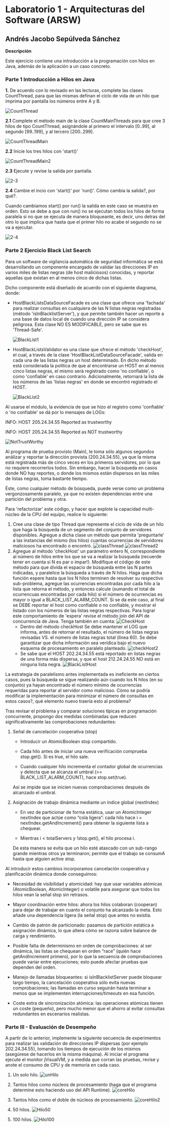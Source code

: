 # Laboratorio 1 - Arquitecturas del Software (ARSW)
## Andrés Jacobo Sepúlveda Sánchez

**Descripción**

Este ejercicio contiene una introducción a la programación con hilos en Java, además de la aplicación a un caso concreto.

### Parte 1 Introducción a Hilos en Java

**1.** De acuerdo con lo revisado en las lecturas, complete las clases CountThread, para que las mismas definan el ciclo de vida de un hilo que imprima por pantalla los números entre A y B.

![CountThread](images/CountThread.png)

**2.1** Complete el método main de la clase CountMainThreads para que cree 3 hilos de tipo CountThread, asignándole al primero el intervalo [0..99], al segundo [99..199], y al tercero [200..299].

![CountThreadMain](images/CountThreadMain.png)

**2.2** Inicie los tres hilos con 'start()'

![CountThreadMain2](images/CountThreadMain2.png)

**2.3** Ejecute y revise la salida por pantalla.

![2-3](images/2-3.png)

**2.4**  Cambie el incio con 'start()' por 'run()'. Cómo cambia la salida?, por qué?.

Cuando cambiamos start() por run() la salida en este caso se muestra en orden. Esto se debe a que con run() no se ejecutan todos los hilos de forma paralela si no que se ejecuta de manera bloqueante, es decir, uno detras del otro lo que implica que hasta que el primer hilo no acabe el segundo no se va a ejecutar. 

![2-4](images/2-4.png)

### Parte 2 Ejercicio Black List Search
Para un software de vigilancia automática de seguridad informática se está desarrollando un componente encargado de validar las direcciones IP en varios miles de listas negras (de host maliciosos) conocidas, y reportar aquellas que existan en al menos cinco de dichas listas.

Dicho componente está diseñado de acuerdo con el siguiente diagrama, donde:

- HostBlackListsDataSourceFacade es una clase que ofrece una 'fachada' para realizar consultas en cualquiera de las N listas negras registradas (método 'isInBlacklistServer'), y que permite también hacer un reporte a una base de datos local de cuando una dirección IP se considera peligrosa. Esta clase NO ES MODIFICABLE, pero se sabe que es 'Thread-Safe'.

  ![BlackList1](images/HostBlackList.png)

- HostBlackListsValidator es una clase que ofrece el método 'checkHost', el cual, a través de la clase 'HostBlackListDataSourceFacade', valida en cada una de las listas negras un host determinado. En dicho método está considerada la política de que al encontrarse un HOST en al menos cinco listas negras, el mismo será registrado como 'no confiable', o como 'confiable' en caso contrario. Adicionalmente, retornará la lista de los números de las 'listas negras' en donde se encontró registrado el HOST.

  ![BlackList2](images/HostBlackListValidator.png)

Al usarse el módulo, la evidencia de que se hizo el registro como 'confiable' o 'no confiable' se dá por lo mensajes de LOGs:

INFO: HOST 205.24.34.55 Reported as trustworthy

INFO: HOST 205.24.34.55 Reported as NOT trustworthy

![NotTrustWorthy](images/NotTrustWorthy.png)

Al programa de prueba provisto (Main), le toma sólo algunos segundos análizar y reportar la dirección provista (200.24.34.55), ya que la misma está registrada más de cinco veces en los primeros servidores, por lo que no requiere recorrerlos todos. Sin embargo, hacer la búsqueda en casos donde NO hay reportes, o donde los mismos están dispersos en las miles de listas negras, toma bastante tiempo.

Éste, como cualquier método de búsqueda, puede verse como un problema vergonzosamente paralelo, ya que no existen dependencias entre una partición del problema y otra.

Para 'refactorizar' este código, y hacer que explote la capacidad multi-núcleo de la CPU del equipo, realice lo siguiente:

1. Cree una clase de tipo Thread que represente el ciclo de vida de un hilo que haga la búsqueda de un segmento del conjunto de servidores disponibles. Agregue a dicha clase un método que permita 'preguntarle' a las instancias del mismo (los hilos) cuantas ocurrencias de servidores maliciosos ha encontrado o encontró.
   ![classThread](images/claseThread.png)
   ![classThread2](images/claseThread2.png)
2. Agregue al método 'checkHost' un parámetro entero N, correspondiente al número de hilos entre los que se va a realizar la búsqueda (recuerde tener en cuenta si N es par o impar!). Modifique el código de este método para que divida el espacio de búsqueda entre las N partes indicadas, y paralelice la búsqueda a través de N hilos. Haga que dicha función espere hasta que los N hilos terminen de resolver su respectivo sub-problema, agregue las ocurrencias encontradas por cada hilo a la lista que retorna el método, y entonces calcule (sumando el total de ocurrencuas encontradas por cada hilo) si el número de ocurrencias es mayor o igual a BLACK_LIST_ALARM_COUNT. Si se da este caso, al final se DEBE reportar el host como confiable o no confiable, y mostrar el listado con los números de las listas negras respectivas. Para lograr este comportamiento de 'espera' revise el método join del API de concurrencia de Java. Tenga también en cuenta:
   ![CheckHost](images/checkHost.png)
    - Dentro del método checkHost Se debe mantener el LOG que informa, antes de retornar el resultado, el número de listas negras revisadas VS. el número de listas negras total (línea 60). Se debe garantizar que dicha información sea verídica bajo el nuevo esquema de          procesamiento en paralelo planteado.
      ![checkHost2](images/checkHost2.png)
    - Se sabe que el HOST 202.24.34.55 está reportado en listas negras de una forma más dispersa, y que el host 212.24.24.55 NO está en ninguna lista negra.
      ![BlackListHost](images/blackListHost.png)

La estrategia de paralelismo antes implementada es ineficiente en ciertos casos, pues la búsqueda se sigue realizando aún cuando los N hilos (en su conjunto) ya hayan encontrado el número mínimo de ocurrencias requeridas para reportar al servidor como malicioso. Cómo se podría modificar la implementación para minimizar el número de consultas en estos casos?, qué elemento nuevo traería esto al problema?

Tras revisar el problema y comparar soluciones típicas en programación concurrente, propongo dos medidas combinadas que reducen significativamente las comprobaciones redundantes:
1. Señal de cancelación cooperativa (stop)

    - Introducir un AtomicBoolean stop compartido.

    - Cada hilo antes de iniciar una nueva verificación comprueba stop.get(). Si es true, el hilo sale.

    - Cuando cualquier hilo incrementa el contador global de ocurrencias y detecta que se alcanza el umbral (>= BLACK_LIST_ALARM_COUNT), hace stop.set(true).

    Así se impide que se inicien nuevas comprobaciones después de alcanzado el umbral.

2. Asignación de trabajo dinámica mediante un índice global (nextIndex)

    - En vez de particionar de forma estática, usar un AtomicInteger nextIndex que actúe como “cola ligera”: cada hilo hace i = nextIndex.getAndIncrement() para obtener la siguiente lista a chequear.

    - Mientras i < totalServers y !stop.get(), el hilo procesa i.

    De esta manera se evita que un hilo esté atascado con un sub-rango grande mientras otros ya terminaron; permite que el trabajo se consumA hasta que alguien active stop.

Al introducir estos cambios incorporamos cancelación cooperativa y planificación dinámica donde conseguimos:

- Necesidad de visibilidad y atomicidad: hay que usar variables atómicas (AtomicBoolean, AtomicInteger) o volatile para asegurar que todos los hilos vean la señal stop sin retrasos.

- Mayor coordinación entre hilos: ahora los hilos colaboran (cooperan) para dejar de trabajar en cuanto el conjunto ha alcanzado la meta. Esto añade una dependencia ligera (la señal stop) que antes no existía.

- Cambio de patrón de particionado: pasamos de partición estática a asignación dinámica, lo que altera cómo se razona sobre balance de carga y rendimiento.

- Posible falta de determinismo en orden de comprobaciones: al ser dinámica, las listas se chequean en orden “race” (quién hace getAndIncrement primero), por lo que la secuencia de comprobaciones puede variar entre ejecuciones; esto puede afectar pruebas que dependen del orden.

- Manejo de llamadas bloqueantes: si isInBlacklistServer puede bloquear largo tiempo, la cancelación cooperativa sólo evita nuevas comprobaciones; las llamadas en curso seguirán hasta terminar a menos que se implementen interrupciones/timeouts en esa función.

- Coste extra de sincronización atómica: las operaciones atómicas tienen un coste (pequeño), pero mucho menor que el ahorro al evitar consultas redundantes en escenarios realistas.

### Parte III - Evaluación de Desempeño

A partir de lo anterior, implemente la siguiente secuencia de experimentos para realizar las validación de direcciones IP dispersas (por ejemplo 202.24.34.55), tomando los tiempos de ejecución de los mismos (asegúrese de hacerlos en la misma máquina).
Al iniciar el programa ejecute el monitor jVisualVM, y a medida que corran las pruebas, revise y anote el consumo de CPU y de memoria en cada caso.

1. Un solo hilo.
   ![unHilo](images/hilo1.png)

2. Tantos hilos como núcleos de procesamiento (haga que el programa determine esto haciendo uso del API Runtime).
   ![coreHilo](images/hilocore.png)
3. Tantos hilos como el doble de núcleos de procesamiento.
   ![coreHilo2](images/hilocore2.png)
4. 50 hilos.
   ![Hilo50](images/hilo50.png)
5. 100 hilos.
   ![Hilo100](images/hilo100.png)
   